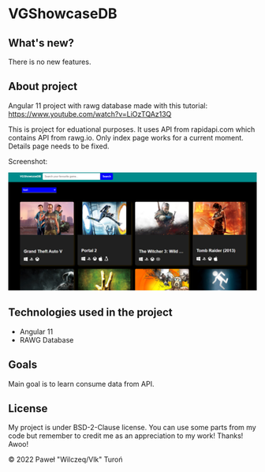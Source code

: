 # VGShowcaseDB

## What's new?

There is no new features.

## About project

Angular 11 project with rawg database made with this tutorial: https://www.youtube.com/watch?v=LiOzTQAz13Q

This is project for eduational purposes. It uses API from rapidapi.com which contains API from rawg.io. Only index page works for a current moment. Details page needs to be fixed.

Screenshot:

![index](./img/img01.png)

## Technologies used in the project

* Angular 11
* RAWG Database

## Goals

Main goal is to learn consume data from API.

## License

My project is under BSD-2-Clause license. You can use some parts from my code but remember to credit me as an
appreciation to my work! Thanks! Awoo!

© 2022 Paweł "Wilczeq/Vlk" Turoń
